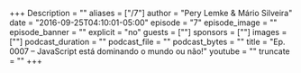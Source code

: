 +++
Description = ""
aliases = ["/7"]
author = "Pery Lemke & Mário Silveira"
date = "2016-09-25T04:10:01-05:00"
episode = "7"
episode_image = ""
episode_banner = ""
explicit = "no"
guests = [""]
sponsors = [""]
images = [""]
podcast_duration = ""
podcast_file = ""
podcast_bytes = ""
title = "Ep. 0007 – JavaScript está dominando o mundo ou não!"
youtube = ""
truncate = ""
+++
